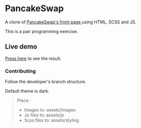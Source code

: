 # PancakeSwap  
A clone of [PancakeSwap's front page ](https://pancakeswap.finance/) using HTML, SCSS and JS.

This is a pair programming exercise.

## Live demo
[Press here](#) to see the result.
### Contributing
Follow the developer's branch structure. 

Default theme is dark.

> Place:
> * Images to: assets/images
> * Js files to: assets/js
> * Scss files to: assets/styling

